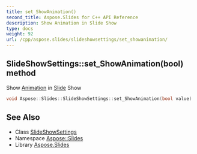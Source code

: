 ```yaml
---
title: set_ShowAnimation()
second_title: Aspose.Slides for C++ API Reference
description: Show Animation in Slide Show
type: docs
weight: 92
url: /cpp/aspose.slides/slideshowsettings/set_showanimation/
---
```

## SlideShowSettings::set_ShowAnimation(bool) method


Show [Animation](../../../aspose.slides.animation/) in [Slide](../../slide/) Show

```cpp
void Aspose::Slides::SlideShowSettings::set_ShowAnimation(bool value)
```

## See Also

* Class [SlideShowSettings](./)
* Namespace [Aspose::Slides](../)
* Library [Aspose.Slides](../../)